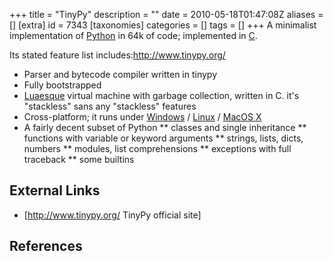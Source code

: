 +++
title = "TinyPy"
description = ""
date = 2010-05-18T01:47:08Z
aliases = []
[extra]
id = 7343
[taxonomies]
categories = []
tags = []
+++
A minimalist implementation of [Python](https://rosettacode.org/wiki/Python) in 64k of code; implemented in [C](https://rosettacode.org/wiki/C).

Its stated feature list includes:<ref>http://www.tinypy.org/</ref>
* Parser and bytecode compiler written in tinypy
* Fully bootstrapped
* [Luaesque](https://rosettacode.org/wiki/Lua) virtual machine with garbage collection, written in C.
it's "stackless" sans any "stackless" features
* Cross-platform; it runs under [Windows](https://rosettacode.org/wiki/Windows) / [Linux](https://rosettacode.org/wiki/Linux) / [MacOS X](https://rosettacode.org/wiki/MacOS_X)
* A fairly decent subset of Python
** classes and single inheritance
** functions with variable or keyword arguments
** strings, lists, dicts, numbers
** modules, list comprehensions
** exceptions with full traceback
** some builtins

## External Links
* [http://www.tinypy.org/ TinyPy official site]

## References
<references/>
